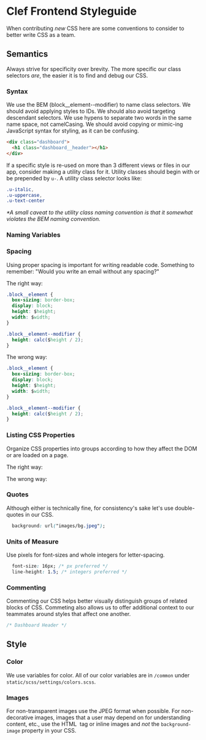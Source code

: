 # Clef Frontend Styleguide

When contributing _new_ CSS here are some conventions to consider to better write CSS as a team.

## Semantics

Always strive for specificity over brevity. The more specific our class selectors _are_, the easier it is to find and debug our CSS.

### Syntax

We use the BEM (block__element--modifier) to name class selectors. We should avoid applying styles to IDs. We should also avoid targeting descendant selectors. We use hypens to separate two words in the same name space, not camelCasing. We should avoid copying or mimic-ing JavaScript syntax for styling, as it can be confusing.

```html
<div class="dashboard">
  <h1 class="dashboard__header"></h1>
</div>
```

If a specific style is re-used on more than 3 different views or files in our app, consider making a utility class for it. Utility classes should begin with or be prepended by `u-`. A utility class selector looks like:

```css
.u-italic,
.u-uppercase,
.u-text-center
```

_*A small caveat to the utility class naming convention is that it somewhat violates the BEM naming convention._

### Naming Variables

### Spacing

Using proper spacing is important for writing readable code. Something to remember: "Would you write an email without any spacing?" 

The right way:

```css
.block__element {
  box-sizing: border-box;
  display: block;
  height: $height; 
  width: $width;
}

.block__element--modifier {
  height: calc($height / 2); 
}

```

The wrong way: 

```css
.block__element {
  box-sizing: border-box;
  display: block;
  height: $height; 
  width: $width;
}

.block__element--modifier {
  height: calc($height / 2); 
}

```
### Listing CSS Properties

Organize CSS properties into groups according to how they affect the DOM or are loaded on a page.

The right way:

The wrong way:

### Quotes

Although either is technically fine, for consistency's sake let's use double-quotes in our CSS.

```css
  background: url("images/bg.jpeg");
```

### Units of Measure

Use pixels for font-sizes and whole integers for letter-spacing.

```css
  font-size: 16px; /* px preferred */
  line-height: 1.5; /* integers preferred */
```

### Commenting

Commenting our CSS helps better visually distinguish groups of related blocks of CSS. Commeting also allows us to offer additional context to our teammates around styles that affect one another.

```css
/* Dashboard Header */
```

## Style

### Color

We use variables for color. All of our color variables are in `/common` under `static/scss/settings/colors.scss`. 

### Images

For non-transparent images use the JPEG format when possible. For non-decorative images, images that a user may depend on for understanding content, etc., use the HTML <img> tag or inline images and _not_ the `background-image` property in your CSS.
